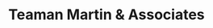 ---
title: "Teaman Martin & Associates"
url: /east-petersburg/teaman-martin-und-associates/
shop: Allgemein
---